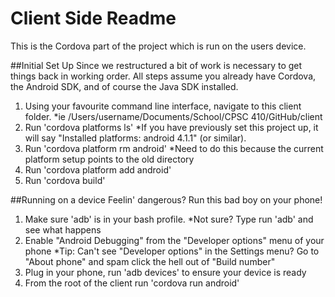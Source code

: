 # Client Side Readme
This is the Cordova part of the project which is run on the users device.

##Initial Set Up
Since we restructured a bit of work is necessary to get things back in working order. All steps assume you already have Cordova, the Android SDK, and of course the Java SDK installed.

1. Using your favourite command line interface, navigate to this client folder.
  *ie /Users/username/Documents/School/CPSC 410/GitHub/client
2. Run 'cordova platforms ls'
  *If you have previously set this project up, it will say "Installed platforms: android 4.1.1" (or similar).
3. Run 'cordova platform rm android'
  *Need to do this because the current platform setup points to the old directory
4. Run 'cordova platform add android'
5. Run 'cordova build'

##Running on a device
Feelin' dangerous? Run this bad boy on your phone!
1. Make sure 'adb' is in your bash profile.
  *Not sure? Type run 'adb' and see what happens
2. Enable "Android Debugging" from the "Developer options" menu of your phone
  *Tip: Can't see "Developer options" in the Settings menu? Go to "About phone" and spam click the hell out of "Build number"
2. Plug in your phone, run 'adb devices' to ensure your device is ready
2. From the root of the client run 'cordova run android'
